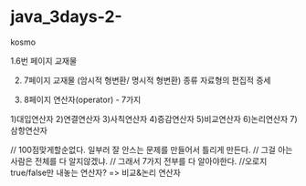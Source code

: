 # java_3days-2-
kosmo



1.6번 페이지 교재물



2. 7페이지 교재물
(암시적 형변환/ 명시적 형변환) 종류
자료형의 편집적 증세

3. 8페이지 연산자(operator) - 7가지

1)대입연산자
2)연결연산자
3)사칙연산자
4)증감연산자
5)비교연산자
6)논리연산자
7)삼항연산자

// 100점맞게할순없다. 일부러 잘 안스는 문제를 만들어서 틀리게 만든다.
// 그걸 아는사람은 전체를 다 알지않겠냐.
// 그래서 7가지 전부를 다 알아야한다.
//오로지 true/false만 내놓는 연산자? => 비교&논리 연산자
